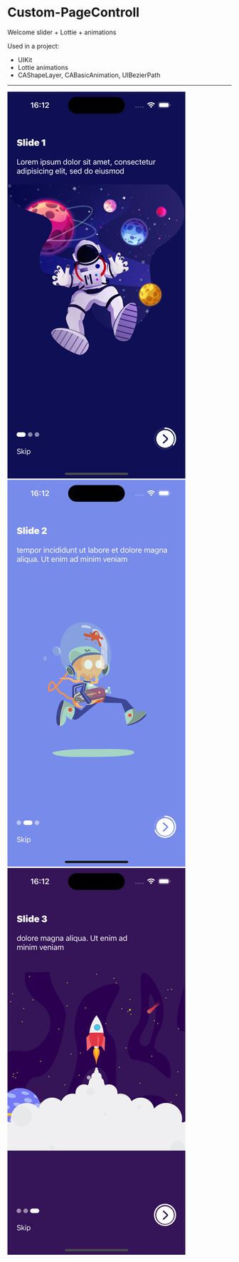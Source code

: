 # Custom-PageControll
 Welcome slider + Lottie + animations

 Used in a project:
* UIKit
* Lottie animations
* CAShapeLayer, CABasicAnimation, UIBezierPath

---
![Image alt](https://github.com/AlexKolch/Custom-PageControll/blob/main/Screen/Simulator-Screenshot1.jpg)
![Image alt](https://github.com/AlexKolch/Custom-PageControll/blob/main/Screen/Simulator-Screenshot2.jpg)
![Image alt](https://github.com/AlexKolch/Custom-PageControll/blob/main/Screen/Simulator-Screenshot3.jpg)
